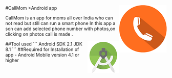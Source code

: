 <img src="call.png" align="right" />
#CallMom
>Android app

CallMom is an  app for moms all over India who can not read but still can run a smart phone
In this app a son can add selected phone number with photos,on clicking on photos call is made .

<img src="as.png" align="right" />
##Tool used 
```
Android SDK 2.1
JDK 8.1
```
##Required for Installation of app
- Android Mobile version 4.1 or higher
